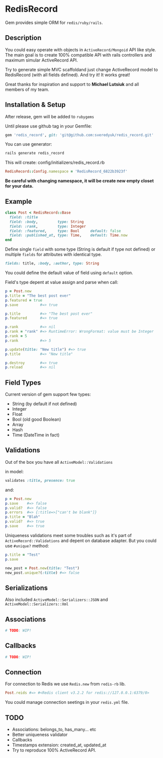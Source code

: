 # RedisRecord

Gem provides simple ORM for `redis/ruby/rails`.

## Description

You could easy operate with objects in `ActiveRecord/Mongoid` API like style.
The main goal is to create 100% compatible API with rails controllers and maximum simular ActiveRecord API.

Try to generate simple MVC scaffoldand just change ActiveRecord model to RedisRecord (with all fields defined).
And try it! It works great!

Great thanks for inspiration and support to **Michael Lutsiuk** and all members of my team.

## Installation & Setup

After release, gem will be added to `rubygems`

Until please use github tag in your Gemfile:
```ruby
gem 'redis_record', git: 'git@github.com:sveredyuk/redis_record.git'
```

You can use generator:
```ruby
rails generate redis_record
```
This will create: config/initializers/redis_record.rb
```ruby
RedisRecord::Config.namespace = 'RedisRecord_6822b3923f'
```
**Be careful with changing namespace, it will be create new empty closet for your data.**

## Example
```ruby
class Post < RedisRecord::Base
  field: :title
  field: :body,         type: String
  field: :rank,         type: Integer
  field: :featured,     type: Bool     default: false
  field: :published_at, type: Time,    default: Time.now
end
```

Define single `field` with some type (String is default if type not defined) or multiple `fields` for attributes with identical type.

```ruby
fields: title, :body, :author, type: String
```

You could define the default value of field using `default` option.

Field's type depent at value assign and parse when call:

```ruby
p = Post.new
p.title = "The best post ever"
p.featured = true
p.save          #=> true

p.title         #=> "The best post ever"
p.featured      #=> true

p.rank          #=> nil
p.rank = "rank" #=> RuntimeError: WrongFormat: value must be Integer
p.rank = 5
p.rank          #=> 5

p.update(title: "New title") #=> true
p.title         #=> "New title"

p.destroy       #=> true
p.reload        #=> nil
```

## Field Types
Current version of gem support few types:
* String (by default if not defined)
* Integer
* Float
* Bool (old good Boolean)
* Array
* Hash
* Time (DateTime in fact)

## Validations

Out of the box you have all `ActiveModel::Validations`

in model:
```ruby
validates :title, presence: true
```
and:

```ruby
p = Post.new
p.save    #=> false
p.valid?  #=> false
p.errors  #=> {:title=>["can't be blank"]}
p.title = "Blah"
p.valid?  #=> true
p.save    #=> true
```

Uniqueness validations meet some troubles such as it's part of `ActiveRecord::Validations` and depent on database adapter. But you could use `#unique?` method:

```ruby
p.title = "Test"
p.save

new_post = Post.new(title: "Test")
new_post.unique?(:title) #=> false
```

## Serializations

Also included `ActiveModel::Serializers::JSON` and `ActiveModel::Serializers::Xml`

## Associations

``` ruby
# TODO: WIP!
```

## Callbacks


``` ruby
# TODO: WIP!
```

## Connection

For connection to Redis we use `Redis.new` from `redis-rb` lib.

```ruby
Post.reids #=> #<Redis client v3.2.2 for redis://127.0.0.1:6379/0>
```

You could manage connection seetings in your `redis.yml` file.

## TODO

* Associations: belongs_to, has_many... etc
* Better uniqueness validator
* Callbacks
* Timestamps extension: created_at, updated_at
* Try to reproduce 100% ActiveRecord API.
